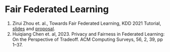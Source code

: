 # Fair Federated Learning
1. Zirui Zhou et. al., Towards Fair Federated Learning, KDD 2021 Tutorial, [slides](https://www.cas.mcmaster.ca/~chul9/Contents/KDD_2021_Tutorial.html) and [proposal](https://dl.acm.org/doi/10.1145/3447548.3470814).
2. Huiqiang Chen et. al, 2023. Privacy and Fairness in Federated Learning: On the Perspective of Tradeoff. ACM Computing Surveys, 56, 2, 39, pp 1–37.